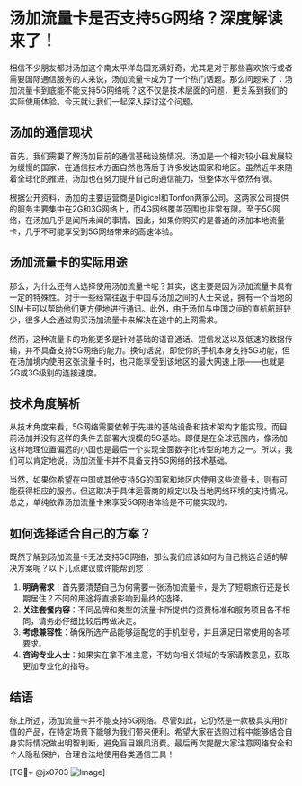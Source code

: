 # 汤加流量卡是否支持5G网络？深度解读来了！

相信不少朋友都对汤加这个南太平洋岛国充满好奇，尤其是对于那些喜欢旅行或者需要国际通信服务的人来说，汤加流量卡成为了一个热门话题。那么问题来了：汤加流量卡到底能不能支持5G网络呢？这不仅是技术层面的问题，更关系到我们的实际使用体验。今天就让我们一起深入探讨这个问题。

## 汤加的通信现状

首先，我们需要了解汤加目前的通信基础设施情况。汤加是一个相对较小且发展较为缓慢的国家，在通信技术方面自然也落后于许多发达国家和地区。虽然近年来随着全球化的推进，汤加也在努力提升自己的通信能力，但整体水平依然有限。

根据公开资料，汤加的主要运营商是Digicel和Tonfon两家公司。这两家公司提供的服务主要集中在2G和3G网络上，而4G网络覆盖范围也非常有限。至于5G网络，在汤加几乎是闻所未闻的事情。因此，如果你购买的是普通的汤加本地流量卡，几乎不可能享受到5G网络带来的高速体验。

## 汤加流量卡的实际用途

那么，为什么还有人选择使用汤加流量卡呢？其实，这主要是因为汤加流量卡具有一定的特殊性。对于一些经常往返于中国与汤加之间的人士来说，拥有一个当地的SIM卡可以帮助他们更方便地进行通讯。此外，由于汤加与中国之间的直航航班较少，很多人会通过购买汤加流量卡来解决在途中的上网需求。

然而，这种流量卡的功能更多是针对基础的语音通话、短信发送以及低速的数据传输，并不具备支持5G网络的能力。换句话说，即使你的手机本身支持5G功能，但在汤加境内使用这张流量卡时，也只能享受到该地区的最大网速上限——也就是2G或3G级别的连接速度。

## 技术角度解析

从技术角度来看，5G网络需要依赖于先进的基站设备和技术架构才能实现。而目前汤加并没有这样的条件去部署大规模的5G基站。即便是在全球范围内，像汤加这样地理位置偏远的小国也是最后一个实现全面数字化转型的地方之一。所以，我们可以肯定地说，汤加流量卡并不具备支持5G网络的技术基础。

当然，如果你希望在中国或其他支持5G的国家和地区内使用这些流量卡，则有可能获得相应的服务。但这取决于具体运营商的规定以及当地网络环境的支持情况。总之，单纯依靠汤加流量卡来享受5G网络体验是不可能实现的。

## 如何选择适合自己的方案？

既然了解到汤加流量卡无法支持5G网络，那么我们应该如何为自己挑选合适的解决方案呢？以下几点建议或许能帮到您：

1. **明确需求**：首先要清楚自己为何需要一张汤加流量卡，是为了短期旅行还是长期居住？不同的用途将直接影响到最终的选择。
2. **关注套餐内容**：不同品牌和类型的流量卡所提供的资费标准和服务项目各不相同，请务必仔细比较后再做决定。
3. **考虑兼容性**：确保所选产品能够适配您的手机型号，并且满足日常使用的各项要求。
4. **咨询专业人士**：如果实在拿不准主意，不妨向相关领域的专家请教意见，获取更加专业化的指导。

## 结语

综上所述，汤加流量卡并不能支持5G网络。尽管如此，它仍然是一款极具实用价值的产品，在特定场景下能够为我们带来便利。希望大家在选购过程中能够结合自身实际情况做出明智判断，避免盲目跟风消费。最后再次提醒大家注意网络安全和个人隐私保护，合理合法地使用各类通信工具！

[TG💪+ @jx0703 ![Image](https://github.com/user-attachments/assets/dbca1d08-cadb-493c-b0ec-ad6f7a83f270)]